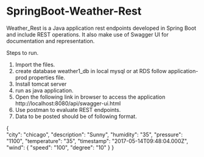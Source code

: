 # SpringBoot-Weather-Rest
Weather_Rest is a Java application rest endpoints developed in Spring Boot and include REST operations. It also make use of Swagger UI for documentation and representation.

Steps to run.
1. Import the files.
2. create database weather1_db in local mysql or at RDS follow application-prod properties file.
3. Install tomcat server
4. run as java application.
5. Open the following link in browser to access the application 
    http://localhost:8080/api/swagger-ui.html
6. Use postman to evaluate REST endpoints.
7. Data to be posted should be of following format.


{    
        "city": "chicago",
        "description": "Sunny",
        "humidity": "35",
        "pressure": "1100",
        "temperature": "35",
        "timestamp": "2017-05-14T09:48:04.000Z",
        "wind": {
            "speed": "100",
            "degree": "10"
        }
    }
